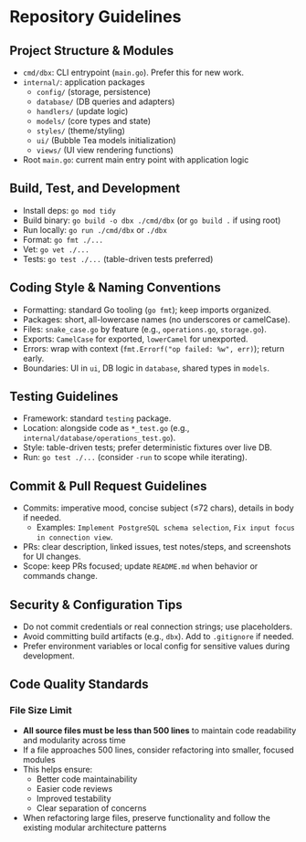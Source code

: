 # Repository Guidelines

## Project Structure & Modules
- `cmd/dbx`: CLI entrypoint (`main.go`). Prefer this for new work.
- `internal/`: application packages
  - `config/` (storage, persistence)
  - `database/` (DB queries and adapters)
  - `handlers/` (update logic)
  - `models/` (core types and state)
  - `styles/` (theme/styling)
  - `ui/` (Bubble Tea models initialization)
  - `views/` (UI view rendering functions)
- Root `main.go`: current main entry point with application logic

## Build, Test, and Development
- Install deps: `go mod tidy`
- Build binary: `go build -o dbx ./cmd/dbx` (or `go build .` if using root)
- Run locally: `go run ./cmd/dbx` or `./dbx`
- Format: `go fmt ./...`
- Vet: `go vet ./...`
- Tests: `go test ./...` (table-driven tests preferred)

## Coding Style & Naming Conventions
- Formatting: standard Go tooling (`go fmt`); keep imports organized.
- Packages: short, all-lowercase names (no underscores or camelCase).
- Files: `snake_case.go` by feature (e.g., `operations.go`, `storage.go`).
- Exports: `CamelCase` for exported, `lowerCamel` for unexported.
- Errors: wrap with context (`fmt.Errorf("op failed: %w", err)`); return early.
- Boundaries: UI in `ui`, DB logic in `database`, shared types in `models`.

## Testing Guidelines
- Framework: standard `testing` package.
- Location: alongside code as `*_test.go` (e.g., `internal/database/operations_test.go`).
- Style: table-driven tests; prefer deterministic fixtures over live DB.
- Run: `go test ./...` (consider `-run` to scope while iterating).

## Commit & Pull Request Guidelines
- Commits: imperative mood, concise subject (≤72 chars), details in body if needed.
  - Examples: `Implement PostgreSQL schema selection`, `Fix input focus in connection view`.
- PRs: clear description, linked issues, test notes/steps, and screenshots for UI changes.
- Scope: keep PRs focused; update `README.md` when behavior or commands change.

## Security & Configuration Tips
- Do not commit credentials or real connection strings; use placeholders.
- Avoid committing build artifacts (e.g., `dbx`). Add to `.gitignore` if needed.
- Prefer environment variables or local config for sensitive values during development.

## Code Quality Standards

### File Size Limit
- **All source files must be less than 500 lines** to maintain code readability and modularity across time
- If a file approaches 500 lines, consider refactoring into smaller, focused modules
- This helps ensure:
  - Better code maintainability
  - Easier code reviews
  - Improved testability
  - Clear separation of concerns
- When refactoring large files, preserve functionality and follow the existing modular architecture patterns

